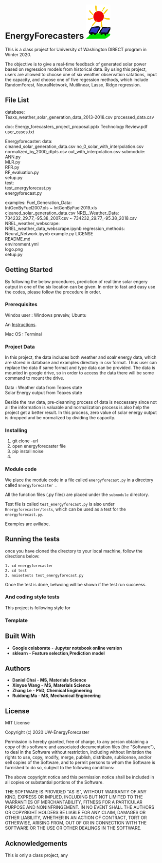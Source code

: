 # EnergyForecasters <img src='logo.png'>

This is a class project for University of Washington DIRECT program in Winter 2020.

The objective is to give a real-time feedback of generated solar power based on regression models from historical data. By using this project, users are allowed to choose one of six weather observation satations, input the capacity, and choose one of five regession methods, which include RandomForest, NeuralNetwork, Mutilinear, Lasso, Ridge regression.

## File List
database:  
            Teaxs_weather_solar_generation_data_2013-2018.csv
            processed_data.csv
            
doc:
            Energy_forecasters_project_proposal.pptx
            Technology Review.pdf
            user_cases.txt
            
Energyforecaster: 
            data:  
                    cleaned_solar_generation_data.csv
                    no_0_solar_with_interpolation.csv
                    normalized_by_2000_dtpts.csv
                    out_with_interpolation.csv
            submodule:
                    ANN.py  
                    MLR.py  
                    RFR.py  
                    RF_evaluation.py  
                    setup.py  
             test:  
                    test_energyforecast.py  
             energyforecast.py
             
examples:
             Fuel_Generation_Data:  
                    IntGenByFuel2007.xls ~ IntGenByFuel2019.xls
                    cleaned_solar_generation_data.csv
             NREL_Weather_Data:  
                    734232_29.77_-95.38_2007.csv ~ 734232_29.77_-95.38_2018.csv
             NREL_weather_webscrape:  
                    NREL_weather_data_webscrape.ipynb
             regression_methods:  
                    Neural_Network.ipynb
             example.py
LICENSE  
README.md  
environment.yml  
logo.png  
setup.py
 
## Getting Started

By following the below procedures, prediction of real time solar engery output in one of the six location can be given. In order to fast and easy use the codes, please follow the procedure in order.

### Prerequisites

Windos user : Windows preveiw, Ubuntu  
              <p>An <a href="https://towardsdatascience.com/setting-up-a-data-science-environment-using-windows-subsystem-for-linux-wsl-c4b390803dd">Instructions</a>.</p>

Mac OS      : Terminal  

### Project Data

In this project, the data includes both weather and soalr energy data, which are stored in database and examples directory in csv format. Thus user can  replace the data if same format and type data can be provided. The data is mounted in google drive, so in order to access the data there will be some command to mount the drive.  

Data        : Weather data from Teaxes state  
              Solar Energy output from Teaxes state
              
Beside the raw data, pre-cleanning process of data is neccessary since not all the information is valuable and normalization process is also help the project get a better result. In this process, zero value of solar energy output is dropped and be normalized by dividing the capacity. 


### Installing  

1. git clone -url 
2. open energyforecaster file 
3. pip install noise
4. 

### Module code 

We place the module code in a file called ` energyforecast.py ` in a directory called `Energyforecaster `. 

All the function files (.py files) are placed under the `submodule` directory.

Test file is called `test_energyforecast.py` is also under `Energyforecaster/tests`, which can be used as a test for the ` energyforecast.py `.

Examples are aviliabe. 

## Running the tests 

once you have cloned the directory to your local machine, follow the directions below:  
```
1. cd energyforecaster
2. cd test 
3. noisetests test_energyforecast.py
```
Once the test is done, belwoing will be shown if the test run succeess. 

### And coding style tests 

This project is following   style for 


### Template 




## Built With

* **Google colaborate** - **Jupyter notebook online version**
* **sklearn** - **Feature selection,Prediction model**


## Authors 

* **Daniel Chai** - **MS, Materials Science**
* **Xinyue Wang** - **MS, Materials Science**
* **Zhang Le** - **PhD, Chemical Engineering**
* **Ruidong Ma** - **MS, Mechanical Engineering**


## License

MIT License

Copyright (c) 2020 UW-EnergyForecaster

Permission is hereby granted, free of charge, to any person obtaining a copy of this software and associated documentation files (the "Software"), to deal in the Software without restriction, including without limitation the rights to use, copy, modify, merge, publish, distribute, sublicense, and/or sell copies of the Software, and to permit persons to whom the Software is furnished to do so, subject to the following conditions:

The above copyright notice and this permission notice shall be included in all copies or substantial portions of the Software.

THE SOFTWARE IS PROVIDED "AS IS", WITHOUT WARRANTY OF ANY KIND, EXPRESS OR IMPLIED, INCLUDING BUT NOT LIMITED TO THE WARRANTIES OF MERCHANTABILITY, FITNESS FOR A PARTICULAR PURPOSE AND NONINFRINGEMENT. IN NO EVENT SHALL THE
AUTHORS OR COPYRIGHT HOLDERS BE LIABLE FOR ANY CLAIM, DAMAGES OR OTHER LIABILITY, WHETHER IN AN ACTION OF CONTRACT, TORT OR OTHERWISE, ARISING FROM, OUT OF OR IN CONNECTION WITH THE SOFTWARE OR THE USE OR OTHER DEALINGS IN THE SOFTWARE.


## Acknowledgements 

This is only a class project, any 

